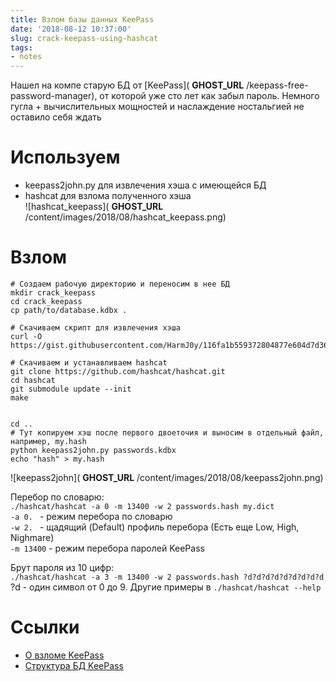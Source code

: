 ```yaml
---
title: Взлом базы данных KeePass
date: '2018-08-12 10:37:00'
slug: crack-keepass-using-hashcat
tags:
- notes
---
```


Нашел на компе старую БД от [KeePass]( __GHOST_URL__ /keepass-free-password-manager), от которой уже сто лет как забыл пароль. Немного гугла + вычислительных мощностей и наслаждение ностальгией не оставило себя ждать

<!--kg-card-begin: markdown-->
# Используем

- keepass2john.py для извлечения хэша с имеющейся БД
- hashcat для взлома полученного хэша  
 ![hashcat_keepass]( __GHOST_URL__ /content/images/2018/08/hashcat_keepass.png)
<!--kg-card-end: markdown--><!--kg-card-begin: markdown-->
# Взлом

    # Создаем рабочую директорию и переносим в нее БД
    mkdir crack_keepass
    cd crack_keepass
    cp path/to/database.kdbx .
    
    # Скачиваем скрипт для извлечения хэша
    curl -O https://gist.githubusercontent.com/HarmJ0y/116fa1b559372804877e604d7d367bbc/raw/keepass2john.py
    
    # Скачиваем и устанавливаем hashcat
    git clone https://github.com/hashcat/hashcat.git
    cd hashcat
    git submodule update --init
    make
    
    
    cd ..
    # Тут копируем хэш после первого двоеточия и выносим в отдельный файл, например, my.hash
    python keepass2john.py passwords.kdbx
    echo "hash" > my.hash

![keepass2john]( __GHOST_URL__ /content/images/2018/08/keepass2john.png)

<!--kg-card-end: markdown--><!--kg-card-begin: markdown-->

Перебор по словарю:  
`./hashcat/hashcat -a 0 -m 13400 -w 2 passwords.hash my.dict`  
`-a 0. ` - режим перебора по словарю  
`-w 2. ` - щадящий (Default) профиль перебора (Есть еще Low, High, Nighmare)  
`-m 13400` - режим перебора паролей KeePass

Брут пароля из 10 цифр:  
`./hashcat/hashcat -a 3 -m 13400 -w 2 passwords.hash ?d?d?d?d?d?d?d?d?d`  
?d - один символ от 0 до 9. Другие примеры в `./hashcat/hashcat --help`

<!--kg-card-end: markdown--><!--kg-card-begin: markdown-->
# Ссылки

- [О взломе KeePass](https://defcon.ru/penetration-testing/3353/)
- [Структура БД KeePass](https://habr.com/post/346820/)
<!--kg-card-end: markdown-->